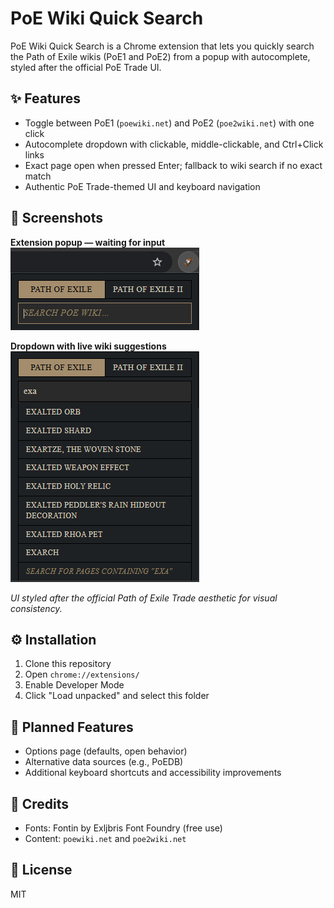 # PoE Wiki Quick Search

PoE Wiki Quick Search is a Chrome extension that lets you quickly search the Path of Exile wikis (PoE1 and PoE2) from a popup with autocomplete, styled after the official PoE Trade UI.

## ✨ Features

- Toggle between PoE1 (`poewiki.net`) and PoE2 (`poe2wiki.net`) with one click
- Autocomplete dropdown with clickable, middle-clickable, and Ctrl+Click links
- Exact page open when pressed Enter; fallback to wiki search if no exact match
- Authentic PoE Trade-themed UI and keyboard navigation

## 📸 Screenshots

**Extension popup — waiting for input**
![Extension popup — waiting for input.](./Screenshot_2.png)

**Dropdown with live wiki suggestions**
![Dropdown with live wiki suggestions.](./Screenshot_1.png)

  
</div>

_UI styled after the official Path of Exile Trade aesthetic for visual consistency._

## ⚙️ Installation

1. Clone this repository
2. Open `chrome://extensions/`
3. Enable Developer Mode
4. Click "Load unpacked" and select this folder

## 🧭 Planned Features

- Options page (defaults, open behavior)
- Alternative data sources (e.g., PoEDB)
- Additional keyboard shortcuts and accessibility improvements

## 🙌 Credits

- Fonts: Fontin by Exljbris Font Foundry (free use)
- Content: `poewiki.net` and `poe2wiki.net`

## 📜 License

MIT


